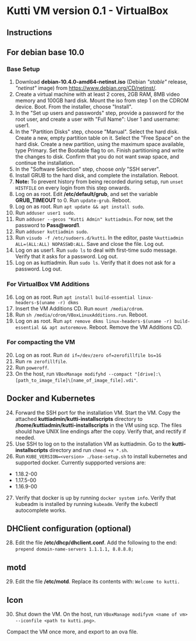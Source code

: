 # Kutti VM version 0.1 - VirtualBox

## Instructions

## For debian base 10.0
### Base Setup
1. Download **debian-10.4.0-amd64-netinst.iso** (Debian _"stable"_ release, _"netinst"_ image) from https://www.debian.org/CD/netinst/. 
2. Create a virtual machine with at least 2 cores, 2GB RAM, 8MB video memory and 100GB hard disk. Mount the iso from step 1 on the CDROM device. Boot. From the installer, choose "Install".
3. In the "Set up users and passwords" step, provide a password for the root user, and create a user with "Full Name": User 1 and username: user1.
4. In the "Partition Disks" step, choose "Manual". Select the hard disk. Create a new, empty partition table on it. Select the "Free Space" on the hard disk. Create a new partition, using the maximum space available, type Primary. Set the Bootable flag to on. Finish partitioning and write the changes to disk. Confirm that you do not want swap space, and continue the installation.
5. In the "Software Selection" step, choose _only_ "SSH server".
6. Install GRUB to the hard disk, and complete the installation. Reboot.
7. **Note:** To prevent history from being recorded during setup, run `unset HISTFILE` on every login from this step onwards.
8. Log on as root. Edit **/etc/default/grub**, and set the variable **GRUB_TIMEOUT** to 0. Run `update-grub`. Reboot.
9. Log on as root. Run `apt update && apt install sudo`.
10. Run `adduser user1 sudo`. 
11. Run `adduser --gecos "Kutti Admin" kuttiadmin`. For now, set the password to **Pass@word1**.
12. Run `adduser kuttiadmin sudo`.
13. Run `visudo -f /etc/sudoers.d/kutti`. In the editor, paste `%kuttiadmin ALL=(ALL:ALL) NOPASSWD:ALL`. Save and close the file. Log out.
14. Log on as user1. Run `sudo ls` to deal with first-time sudo message. Verify that it asks for a password. Log out.
15. Log on as kuttiadmin. Run `sudo ls`. Verify that it does not ask for a password. Log out.

### For VirtualBox VM Additions
16. Log on as root. Run `apt install build-essential linux-headers-$(uname -r) dkms`
17. Insert the VM Additions CD. Run `mount /media/cdrom`.
18. Run `sh /media/cdrom/VBoxLinuxAdditions.run`. Reboot.
19. Log on as root. Run `apt remove dkms linux-headers-$(uname -r) build-essential && apt autoremove`. Reboot. Remove the VM Additions CD.

### For compacting the VM
20. Log on as root. Run `dd if=/dev/zero of=zerofillfile bs=1G`
21. Run `rm zerofillfile`. 
22. Run `poweroff`.
23. On the host, run `VBoxManage modifyhd --compact "[drive]:\[path_to_image_file]\[name_of_image_file].vdi"`.

## Docker and Kubernetes
24. Forward the SSH port for the installation VM. Start the VM. Copy the attached **kuttiadmin/kutti-installscripts** directory  to **/home/kuttiadmin/kutti-installscripts** in the VM using scp. The files should have UNIX line endings after the copy. Verify that, and rectify if needed.
25. Use SSH to log on to the installation VM as kuttiadmin. Go to the **kutti-installscripts** directory and run `chmod +x *.sh`.
26. Run `KUBE_VERSION=<version> ./base-setup.sh` to install kubernetes and supported docker. Currently suppported versions are:
  - 1.18.2-00
  - 1.17.5-00
  - 1.16.9-00
27. Verify that docker is up by running `docker system info`. Verify that kubeadm is installed by running `kubeadm`. Verify the kubectl autocomplete works.

## DHClient configuration (optional)
28. Edit the file **/etc/dhcp/dhclient.conf**. Add the following to the end: `prepend domain-name-servers 1.1.1.1, 8.8.8.8;`

## motd
29. Edit the file **/etc/motd**. Replace its contents with: `Welcome to kutti.`

## Icon
30. Shut down the VM. On the host, run `VBoxManage modifyvm <name of vm> --iconfile <path to kutti.png>`.

Compact the VM once more, and export to an ova file.
